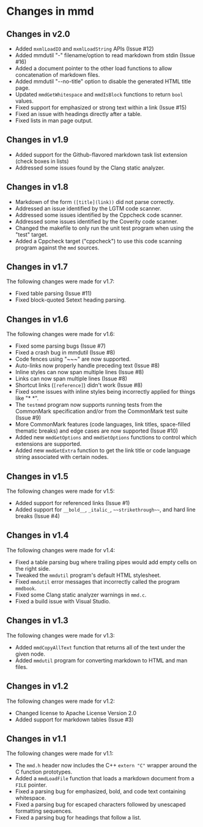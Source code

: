 Changes in mmd
==============


Changes in v2.0
---------------

- Added `mxmlLoadIO` and `mxmlLoadString` APIs (Issue #12)
- Added mmdutil "-" filename/option to read markdown from stdin (Issue #16)
- Added a document pointer to the other load functions to allow concatenation of
  markdown files.
- Added mmdutil "--no-title" option to disable the generated HTML title page.
- Updated `mmdGetWhitespace` and `mmdIsBlock` functions to return `bool` values.
- Fixed support for emphasized or strong text within a link (Issue #15)
- Fixed an issue with headings directly after a table.
- Fixed lists in man page output.


Changes in v1.9
---------------

- Added support for the Github-flavored markdown task list extension (check
  boxes in lists)
- Addressed some issues found by the Clang static analyzer.


Changes in v1.8
---------------

- Markdown of the form `([title](link))` did not parse correctly.
- Addressed an issue identified by the LGTM code scanner.
- Addressed some issues identified by the Cppcheck code scanner.
- Addressed some issues identified by the Coverity code scanner.
- Changed the makefile to only run the unit test program when using the "test"
  target.
- Added a Cppcheck target ("cppcheck") to use this code scanning program against
  the `mmd` sources.


Changes in v1.7
---------------

The following changes were made for v1.7:

- Fixed table parsing (Issue #11)
- Fixed block-quoted Setext heading parsing.


Changes in v1.6
---------------

The following changes were made for v1.6:

- Fixed some parsing bugs (Issue #7)
- Fixed a crash bug in mmdutil (Issue #8)
- Code fences using "~~~" are now supported.
- Auto-links now properly handle preceding text (Issue #8)
- Inline styles can now span multiple lines (Issue #8)
- Links can now span multiple lines (Issue #8)
- Shortcut links (`[reference]`) didn't work (Issue #8)
- Fixed some issues with inline styles being incorrectly applied for things
  like "* *".
- The `testmmd` program now supports running tests from the CommonMark
  specification and/or from the CommonMark test suite (Issue #9)
- More CommonMark features (code languages, link titles, space-filled thematic
  breaks) and edge cases are now supported (Issue #10)
- Added new `mmdGetOptions` and `mmdSetOptions` functions to control which
  extensions are supported.
- Added new `mmdGetExtra` function to get the link title or code language
  string associated with certain nodes.


Changes in v1.5
---------------

The following changes were made for v1.5:

- Added support for referenced links (Issue #1)
- Added support for `__bold__`, `_italic_`, `~~strikethrough~~`, and hard
  line breaks (Issue #4)


Changes in v1.4
---------------

The following changes were made for v1.4:

- Fixed a table parsing bug where trailing pipes would add empty cells on the
  right side.
- Tweaked the `mmdutil` program's default HTML stylesheet.
- Fixed `mmdutil` error messages that incorrectly called the program `mmdbook`.
- Fixed some Clang static analyzer warnings in `mmd.c`.
- Fixed a build issue with Visual Studio.


Changes in v1.3
---------------

The following changes were made for v1.3:

- Added `mmdCopyAllText` function that returns all of the text under the given
  node.
- Added `mmdutil` program for converting markdown to HTML and man files.


Changes in v1.2
---------------

The following changes were made for v1.2:

- Changed license to Apache License Version 2.0
- Added support for markdown tables (Issue #3)


Changes in v1.1
---------------

The following changes were made for v1.1:

- The `mmd.h` header now includes the C++ `extern "C"` wrapper around the C
  function prototypes.
- Added a `mmdLoadFile` function that loads a markdown document from a `FILE`
  pointer.
- Fixed a parsing bug for emphasized, bold, and code text containing whitespace.
- Fixed a parsing bug for escaped characters followed by unescaped formatting
  sequences.
- Fixed a parsing bug for headings that follow a list.
